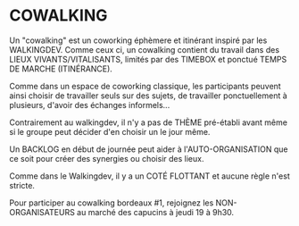 <!--

---
title: Co-Walking
description: Un "cowalking" est un coworking éphèmere et itinérant inspiré par les WALKINGDEV
image_url: https://github.com/multibao/contributions/blob/master/media/LR-copomodoro.jpg?raw=true
---

-->


# COWALKING

Un "cowalking" est un coworking éphèmere et itinérant inspiré par les WALKINGDEV. Comme ceux ci, un cowalking contient du travail dans des LIEUX VIVANTS/VITALISANTS, limités par des TIMEBOX et ponctué TEMPS DE MARCHE (ITINÉRANCE).

Comme dans un espace de coworking classique, les participants peuvent ainsi choisir de travailler seuls sur des sujets, de travailler ponctuellement à plusieurs, d'avoir des échanges informels...

Contrairement au walkingdev, il n'y a pas de THÈME pré-établi avant même si le groupe peut décider d'en choisir un le jour même.

Un BACKLOG en début de journée peut aider à l'AUTO-ORGANISATION que ce soit pour créer des synergies ou choisir des lieux.

Comme dans le Walkingdev, il y a un COTÉ FLOTTANT et aucune règle n'est stricte.

Pour participer au cowalking bordeaux #1, rejoignez les NON-ORGANISATEURS au marché des capucins à jeudi 19 à 9h30.






